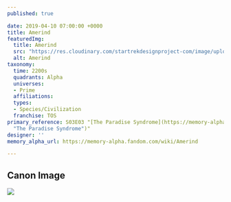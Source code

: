 ```yaml
---
published: true

date: 2019-04-10 07:00:00 +0000
title: Amerind
featuredImg:
  title: Amerind
  src: "https://res.cloudinary.com/startrekdesignproject-com/image/upload/v1554938441/Amerind.png"
  alt: Amerind
taxonomy:
  time: 2200s
  quadrants: Alpha
  universes:
  - Prime
  affiliations:
  types:
  - Species/Civilization
  franchise: TOS
primary_reference: S03E03 "[The Paradise Syndrome](https://memory-alpha.fandom.com/wiki/The_Paradise_Syndrome
  "The Paradise Syndrome")"
designer: ''
memory_alpha_url: https://memory-alpha.fandom.com/wiki/Amerind

---
```

## Canon Image

![](https://res.cloudinary.com/startrekdesignproject-com/image/upload/v1554938441/Amerind1.jpg)